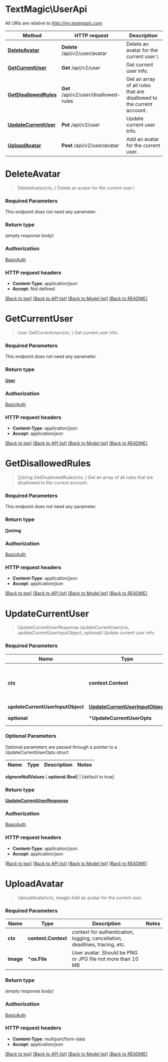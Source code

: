 # TextMagic\UserApi

All URIs are relative to *http://my.textmagic.com*

Method | HTTP request | Description
------------- | ------------- | -------------
[**DeleteAvatar**](UserApi.md#DeleteAvatar) | **Delete** /api/v2/user/avatar | Delete an avatar for the current user.\\
[**GetCurrentUser**](UserApi.md#GetCurrentUser) | **Get** /api/v2/user | Get current user info.
[**GetDisallowedRules**](UserApi.md#GetDisallowedRules) | **Get** /api/v2/user/disallowed-rules | Get an array of all rules that are disallowed to the current account.
[**UpdateCurrentUser**](UserApi.md#UpdateCurrentUser) | **Put** /api/v2/user | Update current user info.
[**UploadAvatar**](UserApi.md#UploadAvatar) | **Post** /api/v2/user/avatar | Add an avatar for the current user.


# **DeleteAvatar**
> DeleteAvatar(ctx, )
Delete an avatar for the current user.\\

### Required Parameters
This endpoint does not need any parameter.

### Return type

 (empty response body)

### Authorization

[BasicAuth](../README.md#BasicAuth)

### HTTP request headers

 - **Content-Type**: application/json
 - **Accept**: Not defined

[[Back to top]](#) [[Back to API list]](../README.md#documentation-for-api-endpoints) [[Back to Model list]](../README.md#documentation-for-models) [[Back to README]](../README.md)

# **GetCurrentUser**
> User GetCurrentUser(ctx, )
Get current user info.

### Required Parameters
This endpoint does not need any parameter.

### Return type

[**User**](User.md)

### Authorization

[BasicAuth](../README.md#BasicAuth)

### HTTP request headers

 - **Content-Type**: application/json
 - **Accept**: application/json

[[Back to top]](#) [[Back to API list]](../README.md#documentation-for-api-endpoints) [[Back to Model list]](../README.md#documentation-for-models) [[Back to README]](../README.md)

# **GetDisallowedRules**
> []string GetDisallowedRules(ctx, )
Get an array of all rules that are disallowed to the current account.

### Required Parameters
This endpoint does not need any parameter.

### Return type

**[]string**

### Authorization

[BasicAuth](../README.md#BasicAuth)

### HTTP request headers

 - **Content-Type**: application/json
 - **Accept**: application/json

[[Back to top]](#) [[Back to API list]](../README.md#documentation-for-api-endpoints) [[Back to Model list]](../README.md#documentation-for-models) [[Back to README]](../README.md)

# **UpdateCurrentUser**
> UpdateCurrentUserResponse UpdateCurrentUser(ctx, updateCurrentUserInputObject, optional)
Update current user info.

### Required Parameters

Name | Type | Description  | Notes
------------- | ------------- | ------------- | -------------
 **ctx** | **context.Context** | context for authentication, logging, cancellation, deadlines, tracing, etc.
  **updateCurrentUserInputObject** | [**UpdateCurrentUserInputObject**](UpdateCurrentUserInputObject.md)|  | 
 **optional** | ***UpdateCurrentUserOpts** | optional parameters | nil if no parameters

### Optional Parameters
Optional parameters are passed through a pointer to a UpdateCurrentUserOpts struct

Name | Type | Description  | Notes
------------- | ------------- | ------------- | -------------

 **xIgnoreNullValues** | **optional.Bool**|  | [default to true]

### Return type

[**UpdateCurrentUserResponse**](UpdateCurrentUserResponse.md)

### Authorization

[BasicAuth](../README.md#BasicAuth)

### HTTP request headers

 - **Content-Type**: application/json
 - **Accept**: application/json

[[Back to top]](#) [[Back to API list]](../README.md#documentation-for-api-endpoints) [[Back to Model list]](../README.md#documentation-for-models) [[Back to README]](../README.md)

# **UploadAvatar**
> UploadAvatar(ctx, image)
Add an avatar for the current user.

### Required Parameters

Name | Type | Description  | Notes
------------- | ------------- | ------------- | -------------
 **ctx** | **context.Context** | context for authentication, logging, cancellation, deadlines, tracing, etc.
  **image** | ***os.File**| User avatar. Should be PNG or JPG file not more than 10 MB | 

### Return type

 (empty response body)

### Authorization

[BasicAuth](../README.md#BasicAuth)

### HTTP request headers

 - **Content-Type**: multipart/form-data
 - **Accept**: application/json

[[Back to top]](#) [[Back to API list]](../README.md#documentation-for-api-endpoints) [[Back to Model list]](../README.md#documentation-for-models) [[Back to README]](../README.md)


